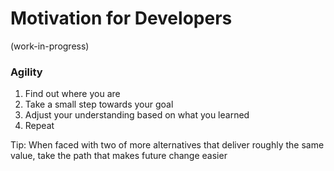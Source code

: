 # Motivation for Developers

(work-in-progress)






### Agility
1. Find out where you are
2. Take a small step towards your goal
3. Adjust your understanding based on what you learned
4. Repeat

Tip: When faced with two of more alternatives that deliver roughly the same value, take the path that makes future change easier
